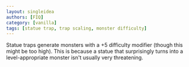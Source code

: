 ```yaml
---
layout: singleidea
authors: [FIQ]
category: [vanilla]
tags: [statue trap, trap scaling, monster difficulty]
---
```

Statue traps generate monsters with a +5 difficulty modifier (though this might
be too high). This is because a statue that surprisingly turns into a
level-appropriate monster isn't usually very threatening.
